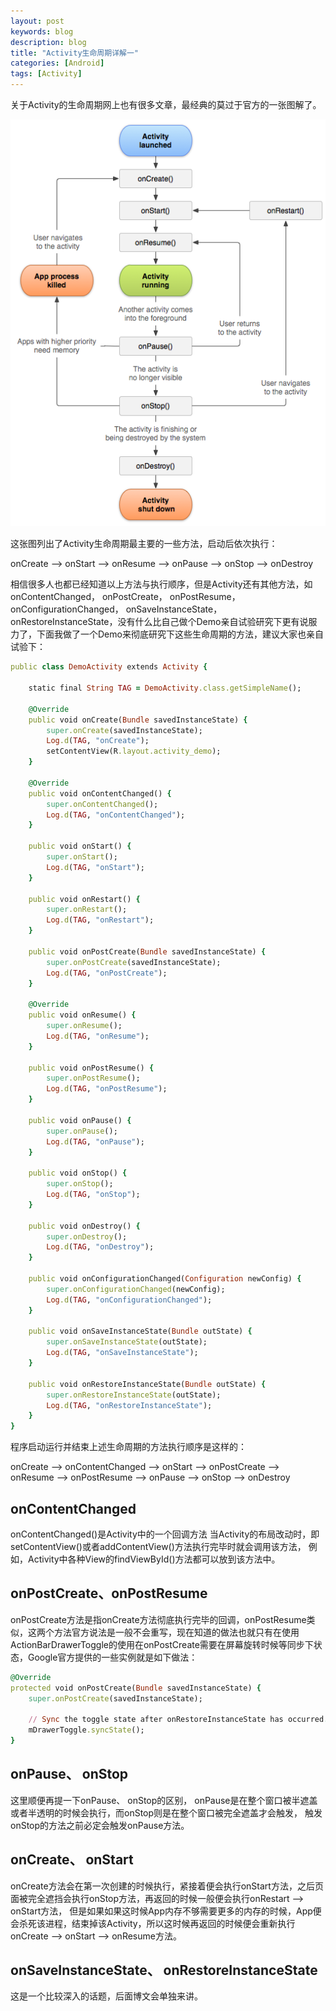 ```yaml
---
layout: post
keywords: blog
description: blog
title: "Activity生命周期详解一"
categories: [Android]
tags: [Activity]
---
```



关于Activity的生命周期网上也有很多文章，最经典的莫过于官方的一张图解了。

<img src="/images/activity_lifecycle.png" />

这张图列出了Activity生命周期最主要的一些方法，启动后依次执行：

onCreate --> onStart --> onResume --> onPause --> onStop --> onDestroy

相信很多人也都已经知道以上方法与执行顺序，但是Activity还有其他方法，如onContentChanged， onPostCreate， onPostResume， onConfigurationChanged， onSaveInstanceState， onRestoreInstanceState，没有什么比自己做个Demo亲自试验研究下更有说服力了，下面我做了一个Demo来彻底研究下这些生命周期的方法，建议大家也亲自试验下：

```ruby
public class DemoActivity extends Activity {

    static final String TAG = DemoActivity.class.getSimpleName();

    @Override
    public void onCreate(Bundle savedInstanceState) {
        super.onCreate(savedInstanceState);
        Log.d(TAG, "onCreate");
        setContentView(R.layout.activity_demo);
    }

    @Override
    public void onContentChanged() {
        super.onContentChanged();
        Log.d(TAG, "onContentChanged");
    }

    public void onStart() {
        super.onStart();
        Log.d(TAG, "onStart");
    }

    public void onRestart() {
        super.onRestart();
        Log.d(TAG, "onRestart");
    }

    public void onPostCreate(Bundle savedInstanceState) {
        super.onPostCreate(savedInstanceState);
        Log.d(TAG, "onPostCreate");
    }

    @Override
    public void onResume() {
        super.onResume();
        Log.d(TAG, "onResume");
    }

    public void onPostResume() {
        super.onPostResume();
        Log.d(TAG, "onPostResume");
    }

    public void onPause() {
        super.onPause();
        Log.d(TAG, "onPause");
    }

    public void onStop() {
        super.onStop();
        Log.d(TAG, "onStop");
    }

    public void onDestroy() {
        super.onDestroy();
        Log.d(TAG, "onDestroy");
    }

    public void onConfigurationChanged(Configuration newConfig) {
        super.onConfigurationChanged(newConfig);
        Log.d(TAG, "onConfigurationChanged");
    }

    public void onSaveInstanceState(Bundle outState) {
        super.onSaveInstanceState(outState);
        Log.d(TAG, "onSaveInstanceState");
    }

    public void onRestoreInstanceState(Bundle outState) {
        super.onRestoreInstanceState(outState);
        Log.d(TAG, "onRestoreInstanceState");
    }
}
```

程序启动运行并结束上述生命周期的方法执行顺序是这样的：

onCreate --> onContentChanged --> onStart --> onPostCreate --> onResume --> onPostResume --> onPause --> onStop --> onDestroy

## onContentChanged

onContentChanged()是Activity中的一个回调方法
当Activity的布局改动时，即setContentView()或者addContentView()方法执行完毕时就会调用该方法， 例如，Activity中各种View的findViewById()方法都可以放到该方法中。

## onPostCreate、onPostResume

onPostCreate方法是指onCreate方法彻底执行完毕的回调，onPostResume类似，这两个方法官方说法是一般不会重写，现在知道的做法也就只有在使用ActionBarDrawerToggle的使用在onPostCreate需要在屏幕旋转时候等同步下状态，Google官方提供的一些实例就是如下做法：

```ruby
@Override
protected void onPostCreate(Bundle savedInstanceState) {
    super.onPostCreate(savedInstanceState);

    // Sync the toggle state after onRestoreInstanceState has occurred.
    mDrawerToggle.syncState();
}
```

## onPause、 onStop

这里顺便再提一下onPause、 onStop的区别， onPause是在整个窗口被半遮盖或者半透明的时候会执行，而onStop则是在整个窗口被完全遮盖才会触发， 触发onStop的方法之前必定会触发onPause方法。

## onCreate、 onStart

onCreate方法会在第一次创建的时候执行，紧接着便会执行onStart方法，之后页面被完全遮挡会执行onStop方法，再返回的时候一般便会执行onRestart --> onStart方法， 但是如果如果这时候App内存不够需要更多的内存的时候，App便会杀死该进程，结束掉该Activity，所以这时候再返回的时候便会重新执行onCreate --> onStart --> onResume方法。

## onSaveInstanceState、 onRestoreInstanceState

这是一个比较深入的话题，后面博文会单独来讲。

